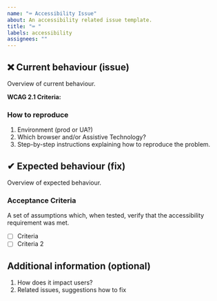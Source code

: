 ```yaml
---
name: "⌨ Accessibility Issue"
about: An accessibility related issue template.
title: "⌨ "
labels: accessibility
assignees: ""
---
```


## ❌ Current behaviour (issue)

Overview of current behaviour.

**WCAG 2.1 Criteria:**

### How to reproduce

1. Environment (prod or UA?)
2. Which browser and/or Assistive Technology?
3. Step-by-step instructions explaining how to reproduce the problem.

## ✔ Expected behaviour (fix)

Overview of expected behaviour.

### Acceptance Criteria

A set of assumptions which, when tested, verify that the accessibility requirement was met.

- [ ] Criteria
- [ ] Criteria 2

## Additional information (optional)

1. How does it impact users?
2. Related issues, suggestions how to fix
